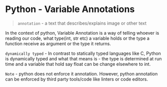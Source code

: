 # Python - Variable Annotations

> `annotation` - a text that describes/explains image or other text

In the context of python, Variable Annotation is a way of telling whoever is reading our code, what type(int, str etc) a variable holds or the type a function receive as argument or the type it returns.

`dynamically typed` - In contrast to statically typed languages like C, Python is dynamically typed and what that means is - the type is determined at run time and a variable that hold say float can be change elsewhere to int.

`Note` - python does not enforce it annotation. However, python annotation can be enforced by third party tools/code like linters or code editors.